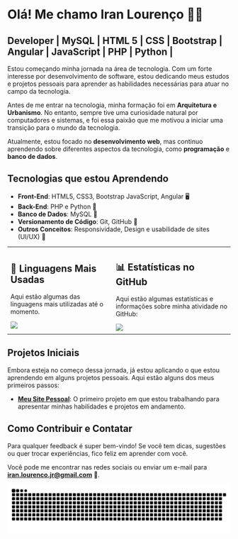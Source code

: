 # Olá! Me chamo Iran Lourenço 👨‍💻
## Developer | MySQL | HTML 5 | CSS | Bootstrap | Angular | JavaScript | PHP | Python | 

Estou começando minha jornada na área de tecnologia. Com um forte interesse por desenvolvimento de software, estou dedicando meus estudos e projetos pessoais para aprender as habilidades necessárias para atuar no campo da tecnologia.

Antes de me entrar na tecnologia, minha formação foi em **Arquitetura e Urbanismo**. No entanto, sempre tive uma curiosidade natural por computadores e sistemas, e foi essa paixão que me motivou a iniciar uma transição para o mundo da tecnologia.

Atualmente, estou focado no **desenvolvimento web**, mas continuo aprendendo sobre diferentes aspectos da tecnologia, como **programação** e **banco de dados**.

## Tecnologias que estou Aprendendo

- **Front-End**: HTML5, CSS3, Bootstrap JavaScript, Angular 🖥️
- **Back-End**:  PHP e Python 🐍
- **Banco de Dados**: MySQL 📂
- **Versionamento de Código**: Git, GitHub 🌱
- **Outros Conceitos**: Responsividade, Design e usabilidade de sites (UI/UX) 🎨
<table>
  <tr>
    <td>
      <h2>📌 Linguagens Mais Usadas</h2>
      <p>Aqui estão algumas das linguagens mais utilizadas até o momento.</p>
      <img src="https://github-readme-stats.vercel.app/api/top-langs/?username=Iranlsjr&langs_count=6&theme=radical" />
    </td>
    <td>
      <h2>📊 Estatísticas no GitHub</h2>
      <p>Aqui estão algumas estatísticas e informações sobre minha atividade no GitHub:</p>
      <img src="https://github-readme-stats.vercel.app/api?username=Iranlsjr&show_icons=true&count_private=true&hide_title=true&theme=radical" />
    </td>
  </tr>
</table>

## Projetos Iniciais
Embora esteja no começo dessa jornada, já estou aplicando o que estou aprendendo em alguns projetos pessoais. Aqui estão alguns dos meus primeiros passos:

- **[Meu Site Pessoal](https://iranlsjr.github.io/portfolio/)**: O primeiro projeto em que estou trabalhando para apresentar minhas habilidades e projetos em andamento.


## Como Contribuir e Contatar

Para qualquer feedback é super bem-vindo! Se você tem dicas, sugestões ou quer trocar experiências, fico feliz em aprender com você.

Você pode me encontrar nas redes sociais ou enviar um e-mail para **iran.lourenco.jr@gmail.com** 📩.

<picture>
  <source media="(prefers-color-scheme: dark)" srcset="https://raw.githubusercontent.com/Iranlsjr/Iranlsjr/output/github-contribution-grid-snake-dark.svg">
  <source media="(prefers-color-scheme: light)" srcset="https://raw.githubusercontent.com/Iranlsjr/Iranlsjr/output/github-contribution-grid-snake.svg">
  <img alt="github contribution grid snake animation" src="https://raw.githubusercontent.com/Iranlsjr/Iranlsjr/output/github-contribution-grid-snake.svg">
</picture>
